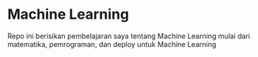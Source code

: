 # Machine Learning
Repo ini berisikan pembelajaran saya tentang Machine Learning
mulai dari matematika, pemrograman, dan deploy untuk Machine Learning
